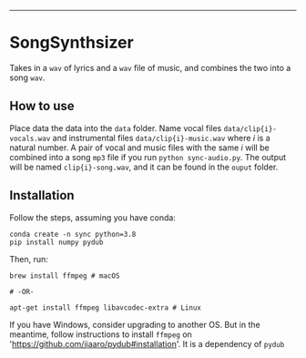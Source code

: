 ___

# SongSynthsizer

Takes in a `wav` of lyrics and a `wav` file of music, and combines the two into a song `wav`.

## How to use
Place data the data into the `data` folder. Name vocal files `data/clip{i}-vocals.wav` and instrumental files
`data/clip{i}-music.wav` where $i$ is a natural number. A pair of vocal and music files with the same $i$ will be
combined into a song `mp3` file if you run `python sync-audio.py`. The output will be named `clip{i}-song.wav`, and it
can be found in the `ouput` folder.

## Installation
Follow the steps, assuming you have conda:
```
conda create -n sync python=3.8
pip install numpy pydub
```
Then, run: 
```
brew install ffmpeg # macOS

# -OR- 

apt-get install ffmpeg libavcodec-extra # Linux
```

If you have Windows, consider upgrading to another OS. But in the meantime, follow instructions to install `ffmpeg` on 'https://github.com/jiaaro/pydub#installation'. It is a dependency of `pydub`

